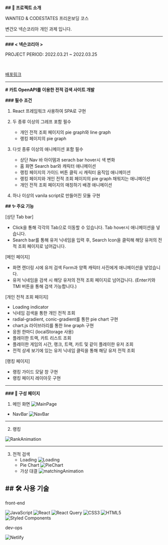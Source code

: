 # 

**## 📑 프로젝트 소개**

WANTED & CODESTATES 프리온보딩 코스

변건오 넥슨코리아 개인 과제 입니다.

---

**### < 넥슨코리아 >**

PROJECT PERIOD: 2022.03.21 ~ 2022.03.25

<br>

[배포링크](wanted-codestates-project-9-guno517.netlify.app)

---

**# 카트 OpenAPI를 이용한 전적 검색 사이트 개발**

**### 필수 조건**

1. React 프레임워크 사용하여 SPA로 구현

2. 두 종류 이상의 그레프 포함 필수
    - 개인 전적 조회 페이지의 pie graph와 line graph
    - 랭킹 페이지의 pie graph

3. 다섯 종류 이상의 애니메이션 포함 필수
    - 상단 Nav 바 아이템과 serach bar hover시 색 변화
    - 홈 화면 Search bar와 캐릭터 애니메이션
    - 랭킹 페이지의 가이드 버튼 클릭 시 캐릭터 움직임 애니메이션
    - 랭킹 페이지와 개인 전적 조회 페이지의 pie graph 채워지는 애니메이션
    - 개인 전적 조회 페이지의 매칭하기 배경 애니메이션

4. 하나 이상의 vanila script로 만들어진 모듈 구현

**## ✨ 주요 기능**

[상단 Tab bar]
  - Click을 통해 각각의 Tab으로 이동할 수 있습니다. Tab hover시 애니메이션을 넣습니다.
  - Search bar를 통해 유저 닉네임을 입력 후, Search Icon을 클릭해 해당 유저의 전적 조회 페이지로 넘어갑니다.

[메인 페이지]
  - 화면 렌더링 시에 유저 검색 Form과 양쪽 캐릭터 사진에게 애니메이션을 넣었습니다.
  - 유저 닉네임을 검색 시 해당 유저의 전적 조회 페이지로 넘어갑니다. (Enter키와 TMI 버튼을 통해 검색 가능합니다.)

[개인 전적 조회 페이지]
  - Loading indicator
  - 닉네임 검색을 통한 개인 전적 조회
  - radial-gradient, conic-gradient를 통한 pie chart 구현
  - chart.js 라이브러리를 통한 line graph 구현
  - 응원 한마디 (localStorage 사용)
  - 플레이한 트랙, 카트 리스트 조회
  - 플레이한 게임의 시간, 랭크, 트랙, 카트 및 같이 플레이한 유저 조회
  - 전적 상세 보기에 있는 유저 닉네임 클릭을 통해 해당 유저 전적 조회

[랭킹 페이지]
  - 랭킹 가이드 모달 창 구현
  - 랭킹 페이지 레이아웃 구현

---
**### 🧔 구성 페이지**


1. 메인 화면
![MainPage](https://user-images.githubusercontent.com/60571418/160112289-d9f5e956-5ed7-4db6-b282-dca3fe5cb680.gif)

 - NavBar
![NavBar](https://user-images.githubusercontent.com/60571418/160112357-28d95545-8307-4f2e-9284-6ff2de177321.gif)

---
2. 랭킹

![RankAnimation](https://user-images.githubusercontent.com/60571418/160112529-1d64f7db-11f5-485d-bdb8-584d87b4c0b0.gif)

---
3. 전적 검색
    - Loading
![Loading](https://user-images.githubusercontent.com/60571418/160112404-31e248ce-c758-4970-87c9-098cb11a3047.gif)
    - Pie Chart
![PieChart](https://user-images.githubusercontent.com/60571418/160112444-1f52d03a-824f-4a62-8ad3-925a94547e98.gif)
    - 가상 대결
![matchingAnimation](https://user-images.githubusercontent.com/60571418/160112473-13e64941-2eff-4cac-bff0-d93e7a24532e.gif)


**## 🛠 사용 기술**
---
front-end

![JavaScript](https://img.shields.io/badge/javascript-%23323330.svg?style=for-the-badge&logo=javascript&logoColor=%23F7DF1E)
![React](https://img.shields.io/badge/react-%2320232a.svg?style=for-the-badge&logo=react&logoColor=%2361DAFB)
![React Query](https://img.shields.io/badge/-React%20Query-FF4154?style=for-the-badge&logo=react%20query&logoColor=white)
![CSS3](https://img.shields.io/badge/css3-%231572B6.svg?style=for-the-badge&logo=css3&logoColor=white)
![HTML5](https://img.shields.io/badge/html5-%23E34F26.svg?style=for-the-badge&logo=html5&logoColor=white)
![Styled Components](https://img.shields.io/badge/styled--components-DB7093?style=for-the-badge&logo=styled-components&logoColor=white)

dev-ops

![Netlify](https://img.shields.io/badge/netlify-%23000000.svg?style=for-the-badge&logo=netlify&logoColor=#00C7B7)
